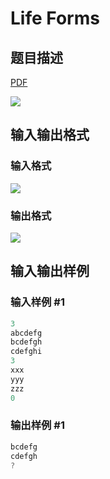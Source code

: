 # Life Forms

## 题目描述

[problemUrl]: https://uva.onlinejudge.org/index.php?option=com_onlinejudge&Itemid=8&category=23&page=show_problem&problem=2048

[PDF](https://uva.onlinejudge.org/external/111/p11107.pdf)

![](https://cdn.luogu.com.cn/upload/vjudge_pic/UVA11107/04d93e51c97a330deab8430cb607f2afbc3177ff.png)

## 输入输出格式

### 输入格式

![](https://cdn.luogu.com.cn/upload/vjudge_pic/UVA11107/c54b66973020292d8ed80cd06601ceda1aac4fdd.png)

### 输出格式

![](https://cdn.luogu.com.cn/upload/vjudge_pic/UVA11107/e26377a358b98d53b4f9c85ad5183540f494ac69.png)

## 输入输出样例

### 输入样例 #1

```cpp
3
abcdefg
bcdefgh
cdefghi
3
xxx
yyy
zzz
0
```


### 输出样例 #1

```cpp
bcdefg
cdefgh
?
```


